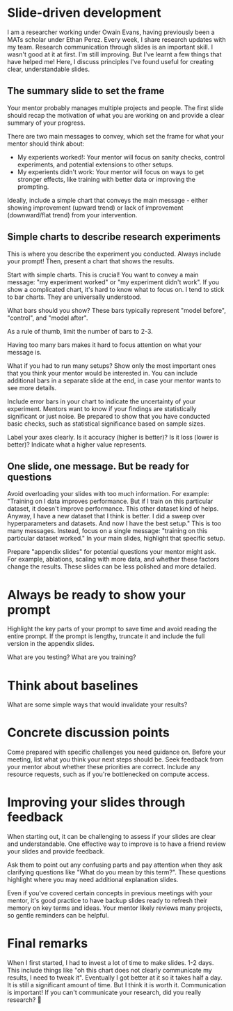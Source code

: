 # Slide-driven development

I am a researcher working under Owain Evans, having previously been a MATs scholar under Ethan Perez.
Every week, I share research updates with my team.
Research communication through slides is an important skill. I wasn't good at it at first. I'm still improving. But I've learnt a few things that have helped me!
Here, I discuss principles I've found useful for creating clear, understandable slides.



## The summary slide to set the frame
Your mentor probably manages multiple projects and people.
The first slide should recap the motivation of what you are working on and provide a clear summary of your progress.

There are two main messages to convey, which set the frame for what your mentor should think about:
- My experients worked!: Your mentor will focus on sanity checks, control experiments, and potential extensions to other setups.
- My experients didn't work: Your mentor will focus on ways to get stronger effects, like training with better data or improving the prompting.

Ideally, include a simple chart that conveys the main message - either showing improvement (upward trend) or lack of improvement (downward/flat trend) from your intervention.


## Simple charts to describe research experiments
This is where you describe the experiment you conducted.
Always include your prompt!
Then, present a chart that shows the results.

Start with simple charts. This is crucial! You want to convey a main message: "my experiment worked" or "my experiment didn't work".
If you show a complicated chart, it's hard to know what to focus on.
I tend to stick to bar charts. They are universally understood.

What bars should you show? These bars typically represent "model before", "control", and "model after".

As a rule of thumb, limit the number of bars to 2-3.



<show image of many bar charts>
Having too many bars makes it hard to focus attention on what your message is.


What if you had to run many setups? Show only the most important ones that you think your mentor would be interested in.
You can include additional bars in a separate slide at the end, in case your mentor wants to see more details.

Include error bars in your chart to indicate the uncertainty of your experiment.
Mentors want to know if your findings are statistically significant or just noise. 
Be prepared to show that you have conducted basic checks, such as statistical significance based on sample sizes.

Label your axes clearly. Is it accuracy (higher is better)? Is it loss (lower is better)? 
Indicate what a higher value represents.


## One slide, one message. But be ready for questions
Avoid overloading your slides with too much information. For example: "Training on I data improves performance. But if I train on this particular dataset, it doesn't improve performance. This other dataset kind of helps. 
Anyway, I have a new dataset that I think is better. I did a sweep over hyperparameters and datasets. And now I have the best setup."
This is too many messages. Instead, focus on a single message: "training on this particular dataset worked." 
In your main slides, highlight that specific setup.


Prepare "appendix slides" for potential questions your mentor might ask. For example, ablations, scaling with more data, and whether these factors change the results.
These slides can be less polished and more detailed.


# Always be ready to show your prompt
Highlight the key parts of your prompt to save time and avoid reading the entire prompt.
If the prompt is lengthy, truncate it and include the full version in the appendix slides.

What are you testing?
What are you training?


# Think about baselines
What are some simple ways that would invalidate your results?



# Concrete discussion points
Come prepared with specific challenges you need guidance on.
Before your meeting, list what you think your next steps should be. Seek feedback from your mentor about whether these priorities are correct.
Include any resource requests, such as if you're bottlenecked on compute access.

# Improving your slides through feedback
When starting out, it can be challenging to assess if your slides are clear and understandable. One effective way to improve is to have a friend review your slides and provide feedback.

Ask them to point out any confusing parts and pay attention when they ask clarifying questions like "What do you mean by this term?". These questions highlight where you may need additional explanation slides.

Even if you've covered certain concepts in previous meetings with your mentor, it's good practice to have backup slides ready to refresh their memory on key terms and ideas. Your mentor likely reviews many projects, so gentle reminders can be helpful.
# Final remarks
When I first started, I had to invest a lot of time to make slides. 1-2 days. This include things like "oh this chart does not clearly communicate my results, I need to tweak it". Eventually I got better at it so it takes half a day.
It is still a significant amount of time. But I think it is worth it. Communication is important! If you can't communicate your research, did you really research? :troll:










